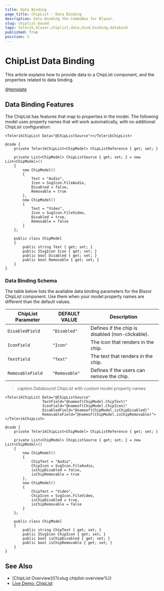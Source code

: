 ```yaml
---
title: Data Binding
page_title: ChipList - Data Binding
description: Data Binding the ComboBox for Blazor.
slug: chiplist-bound
tags: telerik,blazor,chiplist,data,bind,binding,databind
published: True
position: 5
---
```


# ChipList Data Binding

This article explains how to provide data to a ChipList component, and the properties related to data binding.

@[template](/_contentTemplates/common/general-info.md#valuebind-vs-databind-link)

## Data Binding Features

The ChipList has features that map to properties in the model. The following model uses property names that will work automatically, with no additional ChipList configuration:

````CSHTML
<TelerikChipList Data="@ChipListSource"></TelerikChipList>

@code {
    private TelerikChipList<ChipModel> ChipListReference { get; set; }

    private List<ChipModel> ChipListSource { get; set; } = new List<ChipModel>()
    {
        new ChipModel()
        {
            Text = "Audio",
            Icon = SvgIcon.FileAudio,
            Disabled = false,
            Removable = true
        },
        new ChipModel()
        {
            Text = "Video",
            Icon = SvgIcon.FileVideo,
            Disabled = true,
            Removable = false
        }
    };

    public class ChipModel
    {
        public string Text { get; set; }
        public ISvgIcon Icon { get; set; }
        public bool Disabled { get; set; }
        public bool Removable { get; set; }
    }
}
````

### Data Binding Schema

The table below lists the available data binding parameters for the Blazor ChipList component. Use them when your model property names are different than the default values.

| ChipList Parameter | DEFAULT VALUE | Description |
|----------|----------|----------|
| `DisabledField`| `"Disabled"` | Defines if the chip is disabled (non-clickable). |
| `IconField`| `"Icon"` | The icon that renders in the chip. |
| `TextField`| `"Text"` | The text that renders in the chip. |
| `RemovableField`| `"Removable"` | Defines if the users can remove the chip. |

>caption Databound ChipList with custom model property names

````CSHTML
<TelerikChipList Data="@ChipListSource"
                 TextField="@nameof(ChipModel.ChipText)"
                 IconField="@nameof(ChipModel.ChipIcon)"
                 DisabledField="@nameof(ChipModel.isChipDisabled)"
                 RemovableField="@nameof(ChipModel.isChipRemovable)">
</TelerikChipList>

@code {
    private TelerikChipList<ChipModel> ChipListReference { get; set; }

    private List<ChipModel> ChipListSource { get; set; } = new List<ChipModel>()
    {
        new ChipModel()
        {
            ChipText = "Audio",
            ChipIcon = SvgIcon.FileAudio,
            isChipDisabled = false,
            isChipRemovable = true
        },
        new ChipModel()
        {
            ChipText = "Video",
            ChipIcon = SvgIcon.FileVideo,
            isChipDisabled = true,
            isChipRemovable = false
        }
    };

    public class ChipModel
    {
        public string ChipText { get; set; }
        public ISvgIcon ChipIcon { get; set; }
        public bool isChipDisabled { get; set; }
        public bool isChipRemovable { get; set; }
    }
}
````

## See Also

  * [ChipList Overview]({%slug chiplist-overview%})
  * [Live Demo: ChipList](https://demos.telerik.com/blazor-ui/chiplist/overview)
